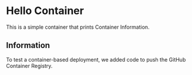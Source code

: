 # Hello Container

This is a simple container that prints Container Information.

## Information

To test a container-based deployment, we added code to push the GitHub Container Registry.
